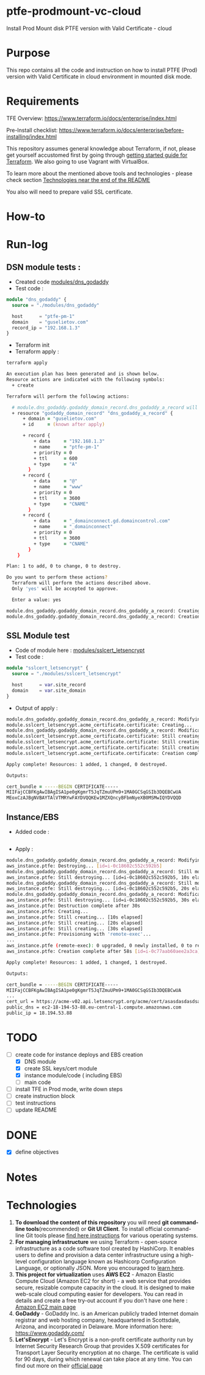 # ptfe-prodmount-vc-cloud
Install Prod Mount disk PTFE version with Valid Certificate - cloud

# Purpose
This repo contains all the code and instruction on how to install PTFE (Prod) version with Valid Certificate in cloud environment in mounted disk mode.

# Requirements

TFE Overview: https://www.terraform.io/docs/enterprise/index.html

Pre-Install checklist: https://www.terraform.io/docs/enterprise/before-installing/index.html

This repository assumes general knowledge about Terraform, if not, please get yourself accustomed first by going through [getting started guide for Terraform](https://learn.hashicorp.com/terraform?track=getting-started#getting-started). We also going to use Vagrant with VirtualBox.

To learn more about the mentioned above tools and technologies -  please check section [Technologies near the end of the README](#technologies)

You also will need to prepare valid SSL certificate.

# How-to

# Run-log 

## DSN module tests : 
- Created code [modules/dns_godaddy](modules/dns_godaddy)
- Test code : 
```terraform
module "dns_godaddy" {
  source = "./modules/dns_godaddy"

  host      = "ptfe-pm-1"
  domain    = "guselietov.com"
  record_ip = "192.168.1.3"
}
```
- Terraform init 
- Terraform apply : 
```zsh
terraform apply

An execution plan has been generated and is shown below.
Resource actions are indicated with the following symbols:
  + create

Terraform will perform the following actions:

  # module.dns_godaddy.godaddy_domain_record.dns_godaddy_a_record will be created
  + resource "godaddy_domain_record" "dns_godaddy_a_record" {
      + domain = "guselietov.com"
      + id     = (known after apply)

      + record {
          + data     = "192.168.1.3"
          + name     = "ptfe-pm-1"
          + priority = 0
          + ttl      = 600
          + type     = "A"
        }
      + record {
          + data     = "@"
          + name     = "www"
          + priority = 0
          + ttl      = 3600
          + type     = "CNAME"
        }
      + record {
          + data     = "_domainconnect.gd.domaincontrol.com"
          + name     = "_domainconnect"
          + priority = 0
          + ttl      = 3600
          + type     = "CNAME"
        }
    }

Plan: 1 to add, 0 to change, 0 to destroy.

Do you want to perform these actions?
  Terraform will perform the actions described above.
  Only 'yes' will be accepted to approve.

  Enter a value: yes

module.dns_godaddy.godaddy_domain_record.dns_godaddy_a_record: Creating...
module.dns_godaddy.godaddy_domain_record.dns_godaddy_a_record: Creation complete after 6s [id=266392926]
```

## SSL Module test 
- Code of module here : [modules/sslcert_letsencrypt](modules/sslcert_letsencrypt) 
- Test code : 
```terraform
module "sslcert_letsencrypt" {
  source = "./modules/sslcert_letsencrypt"

  host      = var.site_record
  domain    = var.site_domain
} 
```
- Output of apply : 
```zsh
module.dns_godaddy.godaddy_domain_record.dns_godaddy_a_record: Modifying... [id=266392926]
module.sslcert_letsencrypt.acme_certificate.certificate: Creating...
module.dns_godaddy.godaddy_domain_record.dns_godaddy_a_record: Modifications complete after 5s [id=266392926]
module.sslcert_letsencrypt.acme_certificate.certificate: Still creating... [10s elapsed]
module.sslcert_letsencrypt.acme_certificate.certificate: Still creating... [20s elapsed]
module.sslcert_letsencrypt.acme_certificate.certificate: Still creating... [30s elapsed]
module.sslcert_letsencrypt.acme_certificate.certificate: Creation complete after 38s [id=https://acme-v02.api.letsencrypt.org/acme/cert/035a5ed202a09ab4f926a4d99ae50f9bdfb5]

Apply complete! Resources: 1 added, 1 changed, 0 destroyed.

Outputs:

cert_bundle = -----BEGIN CERTIFICATE-----
MIIFajCCBFKgAwIBAgISA1pe0gKgmrT5JqTZmuUPm9+1MA0GCSqGSIb3DQEBCwUA
MEoxCzAJBgNVBAYTAlVTMRYwFAYDVQQKEw1MZXQncyBFbmNyeXB0MSMwIQYDVQQD
```

## Instance/EBS

- Added code : 
```terraform
```
- Apply : 
```bash
module.dns_godaddy.godaddy_domain_record.dns_godaddy_a_record: Modifying... [id=266392926]
aws_instance.ptfe: Destroying... [id=i-0c18602c552c592b5]
module.dns_godaddy.godaddy_domain_record.dns_godaddy_a_record: Still modifying... [id=266392926, 10s elapsed]
aws_instance.ptfe: Still destroying... [id=i-0c18602c552c592b5, 10s elapsed]
module.dns_godaddy.godaddy_domain_record.dns_godaddy_a_record: Still modifying... [id=266392926, 20s elapsed]
aws_instance.ptfe: Still destroying... [id=i-0c18602c552c592b5, 20s elapsed]
module.dns_godaddy.godaddy_domain_record.dns_godaddy_a_record: Modifications complete after 23s [id=266392926]
aws_instance.ptfe: Still destroying... [id=i-0c18602c552c592b5, 30s elapsed]
aws_instance.ptfe: Destruction complete after 30s
aws_instance.ptfe: Creating...
aws_instance.ptfe: Still creating... [10s elapsed]
aws_instance.ptfe: Still creating... [20s elapsed]
aws_instance.ptfe: Still creating... [30s elapsed]
aws_instance.ptfe: Provisioning with 'remote-exec'...
...
aws_instance.ptfe (remote-exec): 0 upgraded, 0 newly installed, 0 to remove and 16 not upgraded.
aws_instance.ptfe: Creation complete after 58s [id=i-0c77aab60aee2a3ca]

Apply complete! Resources: 1 added, 1 changed, 1 destroyed.

Outputs:

cert_bundle = -----BEGIN CERTIFICATE-----
MIIFajCCBFKgAwIBAgISA1pe0gKgmrT5JqTZmuUPm9+1MA0GCSqGSIb3DQEBCwUA
...
cert_url = https://acme-v02.api.letsencrypt.org/acme/cert/asasdasdasdsad
public_dns = ec2-18-194-53-88.eu-central-1.compute.amazonaws.com
public_ip = 18.194.53.88
```

# TODO
- [ ] create code for instance deploys and EBS creation
  - [x] DNS module
  - [x] create SSL keys/cert module
  - [x] instance module/code ( including EBS)
  - [ ] main code
- [ ] install TFE in Prod mode, write down steps
- [ ] create instruction block
- [ ] test instructions
- [ ] update README

# DONE
- [x] define objectives 

# Notes 

# Technologies

1. **To download the content of this repository** you will need **git command-line tools**(recommended) or **Git UI Client**. To install official command-line Git tools please [find here instructions](https://git-scm.com/book/en/v2/Getting-Started-Installing-Git) for various operating systems. 
2. **For managing infrastructure** we using Terraform - open-source infrastructure as a code software tool created by HashiCorp. It enables users to define and provision a data center infrastructure using a high-level configuration language known as Hashicorp Configuration Language, or optionally JSON. More you encouraged to [learn here](https://www.terraform.io). 
3. **This project for virtualization** uses **AWS EC2** - Amazon Elastic Compute Cloud (Amazon EC2 for short) - a web service that provides secure, resizable compute capacity in the cloud. It is designed to make web-scale cloud computing easier for developers. You can read in details and create a free try-out account if you don't have one here :  [Amazon EC2 main page](https://aws.amazon.com/ec2/) 
4. **GoDaddy** - GoDaddy Inc. is an American publicly traded Internet domain registrar and web hosting company, headquartered in Scottsdale, Arizona, and incorporated in Delaware. More information here: https://www.godaddy.com/
5. **Let'sEncrypt** - Let's Encrypt is a non-profit certificate authority run by Internet Security Research Group that provides X.509 certificates for Transport Layer Security encryption at no charge. The certificate is valid for 90 days, during which renewal can take place at any time. You can find out more on their [official page](https://letsencrypt.org/)
